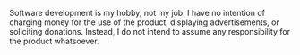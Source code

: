 Software development is my hobby, not my job. I have no intention of charging money for the use of the product, displaying advertisements, or soliciting donations. Instead, I do not intend to assume any responsibility for the product whatsoever.
